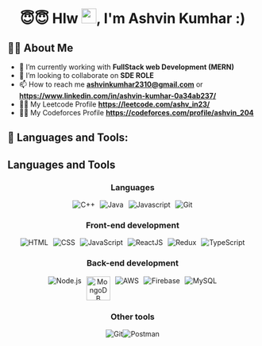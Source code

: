 <h1 align="center">😇😇 Hlw <img src="https://raw.githubusercontent.com/MartinHeinz/MartinHeinz/master/wave.gif"
                width="30px">, I'm Ashvin Kumhar :)</h1>


## 🙋‍♂️ About Me
- 🌱 I’m currently working with **FullStack web Development (MERN)**
- 👯 I’m looking to collaborate on **SDE ROLE**
- 📫 How to reach me **ashvinkumhar2310@gmail.com** or **https://www.linkedin.com/in/ashvin-kumhar-0a34ab237/**
- 🙋‍♂️  My Leetcode Profile  **https://leetcode.com/ashv_in23/**
- 🙋‍♂️  My Codeforces Profile **https://codeforces.com/profile/ashvin_204**

## 🚀 Languages and Tools:

<h2><strong>Languages and Tools</strong></h2>
<div align="center">
  <h3>Languages</h3>
   <div style="display: flex; justify-content: center;">
    <img src="https://github.com/ashvin232002/ashvin232002/blob/master/Images/Tools/icons8-c.svg" alt="C++" style="margin-right: 10px;">
    <img src="https://github.com/ashvin232002/ashvin232002/blob/master/Images/Tools/icons8-java.svg" alt="Java" style="margin-right: 10px;">
    <img src="https://github.com/ashvin232002/ashvin232002/blob/master/Images/Tools/icons8-javascript.svg" alt="Javascript" style="margin-right: 10px;">
    <img src="https://github.com/ashvin232002/ashvin232002/blob/master/Images/Tools/icons8-git.svg" alt="Git">
  </div>

  <h3>Front-end development</h3>
  <div style="display: flex; justify-content: center;">
    <img src="https://github.com/ashvin232002/ashvin232002/blob/master/Images/Tools/icons8-html.svg" alt="HTML" style="margin-right: 10px;">
    <img src="https://github.com/ashvin232002/ashvin232002/blob/master/Images/Tools/icons8-css.svg" alt="CSS" style="margin-right: 10px;">
    <img src="https://github.com/ashvin232002/ashvin232002/blob/master/Images/Tools/icons8-javascript.svg" alt="JavaScript" style="margin-right: 10px;">
    <img src="https://github.com/ashvin232002/ashvin232002/blob/master/Images/Tools/icons8-react.svg" alt="ReactJS" style="margin-right: 10px;">
    <img src="https://github.com/ashvin232002/ashvin232002/blob/master/Images/Tools/icons8-redux.svg" alt="Redux" style="margin-right: 10px;">
    <img src="https://github.com/ashvin232002/ashvin232002/blob/master/Images/Tools/icons8-typescript.svg" alt="TypeScript">
  </div>

  <h3>Back-end development</h3>
  <div style="display: flex; justify-content: center;">
    <img src="https://github.com/ashvin232002/ashvin232002/blob/master/Images/Tools/icons8-nodejs.svg" alt="Node.js" style="margin-right: 10px;">
    <img src="https://github.com/ashvin232002/ashvin232002/blob/master/Images/Tools/MongoDB.png" alt="MongoDB" height=48 style="margin-right: 10px;">
    <img src="https://github.com/ashvin232002/ashvin232002/blob/master/Images/Tools/icons8-amazon-web-services.svg" alt="AWS" style="margin-right: 10px;">
    <img src="https://github.com/ashvin232002/ashvin232002/blob/master/Images/Tools/icons8-firebase.svg" alt="Firebase" style="margin-right: 10px;">
    <img src="https://github.com/ashvin232002/ashvin232002/blob/master/Images/Tools/icons8-mysql.svg" alt="MySQL">
  </div>

  <h3>Other tools</h3>
  <div style="display: flex; justify-content: center;">
    <img src="https://github.com/ashvin232002/ashvin232002/blob/master/Images/Tools/icons8-git.svg" alt="Git">
    <img src="https://github.com/ashvin232002/ashvin232002/blob/master/Images/Tools/icons8-postman-48.png" alt="Postman">
  </div> 
</div>
<br/>  
